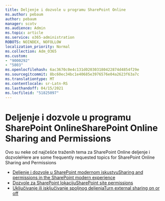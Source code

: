 ```yaml
---
title: Deljenje i dozvole u programu SharePoint Online
ms.author: pebaum
author: pebaum
manager: scotv
ms.audience: Admin
ms.topic: article
ms.service: o365-administration
ROBOTS: NOINDEX, NOFOLLOW
localization_priority: Normal
ms.collection: Adm_O365
ms.custom:
- "9000292"
- "5803"
ms.openlocfilehash: 6ac3670c0e4c131d020303180422874d4854f29e
ms.sourcegitcommit: 8bc60ec34bc1e40685e3976576e04a2623f63a7c
ms.translationtype: MT
ms.contentlocale: sr-Latn-RS
ms.lasthandoff: 04/15/2021
ms.locfileid: "51825097"
---
```

# <a name="sharepoint-online-sharing-and-permissions"></a><span data-ttu-id="c0e28-102">Deljenje i dozvole u programu SharePoint Online</span><span class="sxs-lookup"><span data-stu-id="c0e28-102">SharePoint Online Sharing and Permissions</span></span>

<span data-ttu-id="c0e28-103">Ovo su neke od najčešće traženih tema za SharePoint Online deljenje i dozvole</span><span class="sxs-lookup"><span data-stu-id="c0e28-103">Here are some frequently requested topics for SharePoint Online Sharing and Permissions</span></span>

- [<span data-ttu-id="c0e28-104">Deljenje i dozvole u SharePoint modernom iskustvu</span><span class="sxs-lookup"><span data-stu-id="c0e28-104">Sharing and permissions in the SharePoint modern experience</span></span>](https://docs.microsoft.com/sharepoint/modern-experience-sharing-permissions)
- [<span data-ttu-id="c0e28-105">Dozvole za SharePoint lokaciju</span><span class="sxs-lookup"><span data-stu-id="c0e28-105">SharePoint site permissions</span></span>](https://docs.microsoft.com/sharepoint/customize-sharepoint-site-permissions)
- [<span data-ttu-id="c0e28-106">Uključivanje ili isključivanje spoljnog deljenja</span><span class="sxs-lookup"><span data-stu-id="c0e28-106">Turn external sharing on or off</span></span>](https://docs.microsoft.com/sharepoint/turn-external-sharing-on-or-off)